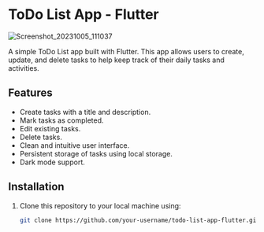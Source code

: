 # ToDo List App - Flutter

![Screenshot_20231005_111037](https://github.com/Meizzosama/Todo-App/assets/100303780/86622ae6-f27d-4222-9705-e1162a64276e)


A simple ToDo List app built with Flutter. This app allows users to create, update, and delete tasks to help keep track of their daily tasks and activities.

## Features

- Create tasks with a title and description.
- Mark tasks as completed.
- Edit existing tasks.
- Delete tasks.
- Clean and intuitive user interface.
- Persistent storage of tasks using local storage.
- Dark mode support.

## Installation

1. Clone this repository to your local machine using:

   ```bash
   git clone https://github.com/your-username/todo-list-app-flutter.git
